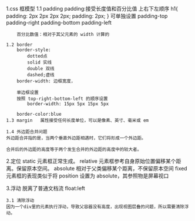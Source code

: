 1.css 框模型
	1.1 padding
		padding:接受长度值和百分比值 上右下左顺序
		h1{
			padding: 2px 2px 2px 2px;
			padding: 2px;
		}
		可单独设置
		padding-top
		padding-right
		padding-bottom
		padding-left
		
		百分比数值：相对于其父元素的 width 计算的
		 
	1.2 border
		border-style:
			dotted点
			solid 实线
			double 双线
			dashed;虚线
		border-width: 边框宽度，
		
		单边框设置
		按照 top-right-bottom-left 的顺序设置
			border-width: 15px 5px 15px 5px
		
		border-color:blue
	1.3 margin   属性接受任何长度单位，可以是像素、英寸、毫米或 em
		
	1.4 外边距合并问题
	外边距合并指的是，当两个垂直外边距相遇时，它们将形成一个外边距。
	
	合并后的外边距的高度等于两个发生合并的外边距的高度中的较大者。

2.定位
	static
	元素框正常生成。
	relative
	元素框参考自身原始位置偏移某个距离。保留原本空间。
	absolute
	相对于父类偏移某个距离，不保留原本空间
	fixed
	元素框的表现类似于将 position 设置为 absolute，其参照物是屏幕视口
	
3.浮动
	脱离了普通文档流
	float:left 
	
	3.1 清除浮动
	因为一个div里的元素执行浮动，导致父容器没有高度，出现视图层叠的问题，所以需要清除浮动。
	
	
	
